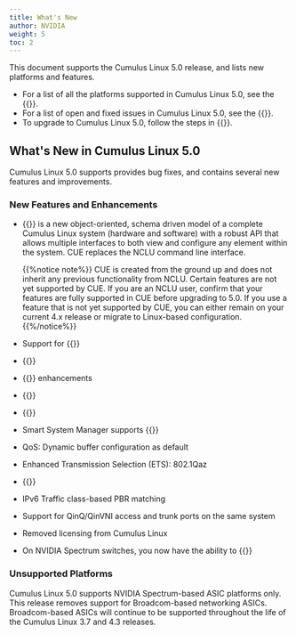 ```yaml
---
title: What's New
author: NVIDIA
weight: 5
toc: 2
---
```

This document supports the Cumulus Linux 5.0 release, and lists new platforms and features.

- For a list of all the platforms supported in Cumulus Linux 5.0, see the {{<exlink url="https://cumulusnetworks.com/products/hardware-compatibility-list/" text="Hardware Compatibility List (HCL)">}}.
- For a list of open and fixed issues in Cumulus Linux 5.0, see the {{<link title="Cumulus Linux 5.0 Release Notes" text="Cumulus Linux 5.0 Release Notes">}}.
- To upgrade to Cumulus Linux 5.0, follow the steps in {{<link url="Upgrading-Cumulus-Linux">}}.

## What's New in Cumulus Linux 5.0

Cumulus Linux 5.0 supports provides bug fixes, and contains several new features and improvements.

### New Features and Enhancements

- {{<link url="Cumulus-User-Experience-CUE" text="Cumulus User Experience (CUE)">}} is a new object-oriented, schema driven model of a complete Cumulus Linux system (hardware and software) with a robust API that allows multiple interfaces to both view and configure any element within the system. CUE replaces the NCLU command line interface.

  {{%notice note%}}
  CUE is created from the ground up and does not inherit any previous functionality from NCLU. Certain features are not yet supported by CUE. If you are an NCLU user, confirm that your features are fully supported in CUE before upgrading to 5.0. If you use a feature that is not yet supported by CUE, you can either remain on your current 4.x release or migrate to Linux-based configuration.
  {{%/notice%}}
- Support for {{<link url="VLAN-aware-Bridge-Mode/" text="multiple VLAN-aware bridges">}}
- {{<link url="EVPN-Multihoming" text="EVPN multihoming Head End Replication support">}}
- {{<link url="Precision-Time-Protocol-PTP" text="PTP Boundary Clock">}} enhancements
- {{<link url="Protocol-Independent-Multicast-PIM/#allow-rp" text="PIM Allow RP">}}
- {{<link url="Optional-BGP-Configuration/#conditional-advertisement" text="BGP conditional route advertisement">}}
- Smart System Manager supports {{<link url="Smart-System-Manager" text="warm boot">}}
- QoS: Dynamic buffer configuration as default
- Enhanced Transmission Selection (ETS): 802.1Qaz
- {{<link url="IGMP-and-MLD-Snooping/#optimized-multicast-flooding-omf" text="Optimized Multicast Flooding (OMF)">}}
- IPv6 Traffic class-based PBR matching
- Support for QinQ/QinVNI access and trunk ports on the same system
- Removed licensing from Cumulus Linux
- On NVIDIA Spectrum switches, you now have the ability to {{<link url="Hybrid-Cloud-Connectivity-with-QinQ-and-VXLANs" text="modify the inner tag in double-tagged packets ">}}

### Unsupported Platforms

Cumulus Linux 5.0 supports NVIDIA Spectrum-based ASIC platforms only. This release removes support for Broadcom-based networking ASICs. Broadcom-based ASICs will continue to be supported throughout the life of the Cumulus Linux 3.7 and 4.3 releases.
